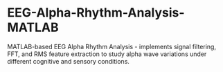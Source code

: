 # EEG-Alpha-Rhythm-Analysis-MATLAB
MATLAB-based EEG Alpha Rhythm Analysis - implements signal filtering, FFT, and RMS feature extraction to study alpha wave variations under different cognitive and sensory conditions.
